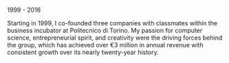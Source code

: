 1999 - 2016

Starting in 1999, I co-founded three companies with classmates within the business incubator at Politecnico di Torino. My passion for computer science, entrepreneurial spirit, and creativity were the driving forces behind the group, which has achieved over €3 million in annual revenue with consistent growth over its nearly twenty-year history.